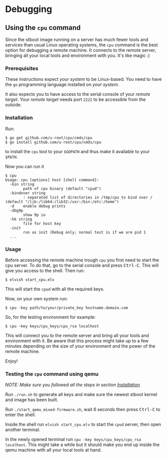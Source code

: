# Debugging

## Using the `cpu` command

Since the stboot image running on a server has much fewer tools and services than usual Linux operating systems, the `cpu` command is the best option for debugging a remote machine. It connects to the remote server, bringing all your local tools and environment with you. It's like magic :)

### Prerequisites

These instructions expect _your system_ to be Linux-based.
You need to have the `go` programming language installed on _your system_.

It also expects you to have access to the serial console of your _remote target_.
Your _remote target_ needs port `2222` to be accessible from the outside.

### Installation

Run:

```shell
$ go get github.com/u-root/cpu/cmds/cpu
$ go install github.com/u-root/cpu/cmds/cpu
```

to install the `cpu` tool to your `$GOPATH` and thus make it available to your `$PATH`.

Now you can run it

```
$ cpu
Usage: cpu [options] host [shell command]:
  -bin string
        path of cpu binary (default "cpud")
  -bindover string
        : separated list of directories in /tmp/cpu to bind over / (default "/lib:/lib64:/lib32:/usr:/bin:/etc:/home")
  -d    enable debug prints
  -dbg9p
        show 9p io
  -hk string
        file for host key
  -init
        run as init (Debug only; normal test is if we are pid 1
  ...
```

### Usage

Before accessing the remote machine trough `cpu` you first need to start the cpu server. To do that, go to the serial console and press <kbd>Ctrl-C</kbd>. This will give you access to the shell. Then run:

```
$ elvish start_cpu.elv
```

This will start the `cpud` with all the required keys.

Now, on your own system run:

```
$ cpu -key path/to/your/private_key hostname.domain.com
```

So, for the testing environment for example:

```
$ cpu -key keys/cpu_keys/cpu_rsa localhost
```

This will connect you to the remote server and bring all your tools and environment with it. Be aware that this process might take up to a few minutes depending on the size of your environment and the power of the remote machine.

Enjoy!

### Testing the `cpu` command using qemu

_NOTE: Make sure you followed all the steps in section [Installation](#Installation)_

Run `./run.sh` to generate all keys and make sure the newest stboot kernel and image has been built.

Run `./start_qemu_mixed-firmware.sh`, wait 6 seconds then press <kbd>Ctrl-C</kbd> to enter the shell.

Inside the shell run `elvish start_cpu.elv` to start the `cpud` server, then open another terminal.

In the newly opened terminal run `cpu -key keys/cpu_keys/cpu_rsa localhost`. This might take a while but it should make you end up inside the qemu machine with all your local tools at hand.
